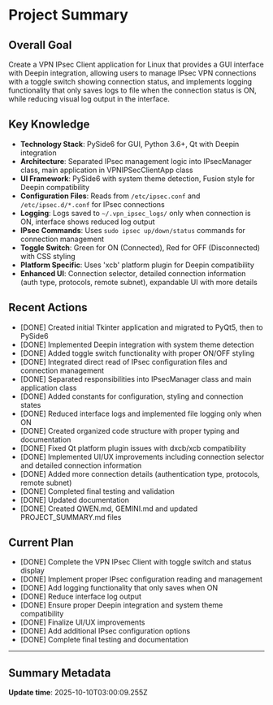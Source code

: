 # Project Summary

## Overall Goal
Create a VPN IPsec Client application for Linux that provides a GUI interface with Deepin integration, allowing users to manage IPsec VPN connections with a toggle switch showing connection status, and implements logging functionality that only saves logs to file when the connection status is ON, while reducing visual log output in the interface.

## Key Knowledge
- **Technology Stack**: PySide6 for GUI, Python 3.6+, Qt with Deepin integration
- **Architecture**: Separated IPsec management logic into IPsecManager class, main application in VPNIPSecClientApp class
- **UI Framework**: PySide6 with system theme detection, Fusion style for Deepin compatibility
- **Configuration Files**: Reads from `/etc/ipsec.conf` and `/etc/ipsec.d/*.conf` for IPsec connections
- **Logging**: Logs saved to `~/.vpn_ipsec_logs/` only when connection is ON, interface shows reduced log output
- **IPsec Commands**: Uses `sudo ipsec up/down/status` commands for connection management
- **Toggle Switch**: Green for ON (Connected), Red for OFF (Disconnected) with CSS styling
- **Platform Specific**: Uses 'xcb' platform plugin for Deepin compatibility
- **Enhanced UI**: Connection selector, detailed connection information (auth type, protocols, remote subnet), expandable UI with more details

## Recent Actions
- [DONE] Created initial Tkinter application and migrated to PyQt5, then to PySide6
- [DONE] Implemented Deepin integration with system theme detection
- [DONE] Added toggle switch functionality with proper ON/OFF styling
- [DONE] Integrated direct read of IPsec configuration files and connection management
- [DONE] Separated responsibilities into IPsecManager class and main application class
- [DONE] Added constants for configuration, styling and connection states
- [DONE] Reduced interface logs and implemented file logging only when ON
- [DONE] Created organized code structure with proper typing and documentation
- [DONE] Fixed Qt platform plugin issues with dxcb/xcb compatibility
- [DONE] Implemented UI/UX improvements including connection selector and detailed connection information
- [DONE] Added more connection details (authentication type, protocols, remote subnet)
- [DONE] Completed final testing and validation
- [DONE] Updated documentation
- [DONE] Created QWEN.md, GEMINI.md and updated PROJECT_SUMMARY.md files

## Current Plan
- [DONE] Complete the VPN IPsec Client with toggle switch and status display
- [DONE] Implement proper IPsec configuration reading and management
- [DONE] Add logging functionality that only saves when ON
- [DONE] Reduce interface log output
- [DONE] Ensure proper Deepin integration and system theme compatibility
- [DONE] Finalize UI/UX improvements
- [DONE] Add additional IPsec configuration options
- [DONE] Complete final testing and documentation

---

## Summary Metadata
**Update time**: 2025-10-10T03:00:09.255Z 
